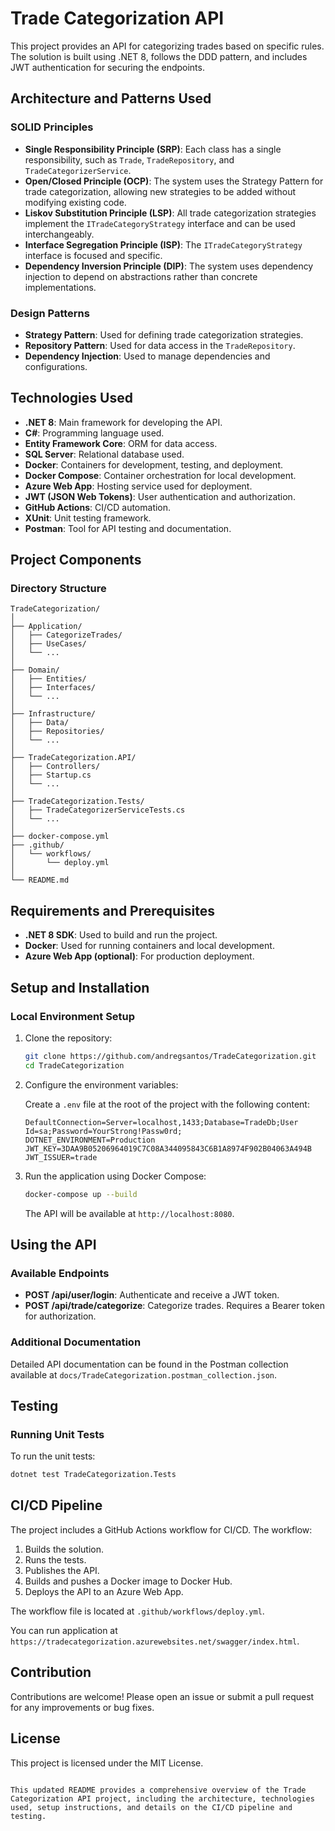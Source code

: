 # Trade Categorization API

This project provides an API for categorizing trades based on specific rules. The solution is built using .NET 8, follows the DDD pattern, and includes JWT authentication for securing the endpoints.

## Architecture and Patterns Used

### SOLID Principles

- **Single Responsibility Principle (SRP)**: Each class has a single responsibility, such as `Trade`, `TradeRepository`, and `TradeCategorizerService`.
- **Open/Closed Principle (OCP)**: The system uses the Strategy Pattern for trade categorization, allowing new strategies to be added without modifying existing code.
- **Liskov Substitution Principle (LSP)**: All trade categorization strategies implement the `ITradeCategoryStrategy` interface and can be used interchangeably.
- **Interface Segregation Principle (ISP)**: The `ITradeCategoryStrategy` interface is focused and specific.
- **Dependency Inversion Principle (DIP)**: The system uses dependency injection to depend on abstractions rather than concrete implementations.

### Design Patterns

- **Strategy Pattern**: Used for defining trade categorization strategies.
- **Repository Pattern**: Used for data access in the `TradeRepository`.
- **Dependency Injection**: Used to manage dependencies and configurations.

## Technologies Used

- **.NET 8**: Main framework for developing the API.
- **C#**: Programming language used.
- **Entity Framework Core**: ORM for data access.
- **SQL Server**: Relational database used.
- **Docker**: Containers for development, testing, and deployment.
- **Docker Compose**: Container orchestration for local development.
- **Azure Web App**: Hosting service used for deployment.
- **JWT (JSON Web Tokens)**: User authentication and authorization.
- **GitHub Actions**: CI/CD automation.
- **XUnit**: Unit testing framework.
- **Postman**: Tool for API testing and documentation.

## Project Components

### Directory Structure

```
TradeCategorization/
│
├── Application/
│   ├── CategorizeTrades/
│   ├── UseCases/
│   └── ...
│
├── Domain/
│   ├── Entities/
│   ├── Interfaces/
│   └── ...
│
├── Infrastructure/
│   ├── Data/
│   ├── Repositories/
│   └── ...
│
├── TradeCategorization.API/
│   ├── Controllers/
│   ├── Startup.cs
│   └── ...
│
├── TradeCategorization.Tests/
│   ├── TradeCategorizerServiceTests.cs
│   └── ...
│
├── docker-compose.yml
├── .github/
│   └── workflows/
│       └── deploy.yml
│
└── README.md
```

## Requirements and Prerequisites

- **.NET 8 SDK**: Used to build and run the project.
- **Docker**: Used for running containers and local development.
- **Azure Web App (optional)**: For production deployment.

## Setup and Installation

### Local Environment Setup

1. Clone the repository:

    ```bash
    git clone https://github.com/andregsantos/TradeCategorization.git
    cd TradeCategorization
    ```

2. Configure the environment variables:

    Create a `.env` file at the root of the project with the following content:

    ```env
    DefaultConnection=Server=localhost,1433;Database=TradeDb;User Id=sa;Password=YourStrong!Passw0rd;
    DOTNET_ENVIRONMENT=Production
    JWT_KEY=3DAA9B05206964019C7C08A344095843C6B1A8974F902B04063A494B
    JWT_ISSUER=trade
    ```

3. Run the application using Docker Compose:

    ```bash
    docker-compose up --build
    ```

    The API will be available at `http://localhost:8080`.

## Using the API

### Available Endpoints

- **POST /api/user/login**: Authenticate and receive a JWT token.
- **POST /api/trade/categorize**: Categorize trades. Requires a Bearer token for authorization.

### Additional Documentation

Detailed API documentation can be found in the Postman collection available at `docs/TradeCategorization.postman_collection.json`.

## Testing

### Running Unit Tests

To run the unit tests:

```bash
dotnet test TradeCategorization.Tests
```

## CI/CD Pipeline

The project includes a GitHub Actions workflow for CI/CD. The workflow:

1. Builds the solution.
2. Runs the tests.
3. Publishes the API.
4. Builds and pushes a Docker image to Docker Hub.
5. Deploys the API to an Azure Web App.

The workflow file is located at `.github/workflows/deploy.yml`.

You can run application at `https://tradecategorization.azurewebsites.net/swagger/index.html`.

## Contribution

Contributions are welcome! Please open an issue or submit a pull request for any improvements or bug fixes.

## License

This project is licensed under the MIT License.
```

This updated README provides a comprehensive overview of the Trade Categorization API project, including the architecture, technologies used, setup instructions, and details on the CI/CD pipeline and testing.
